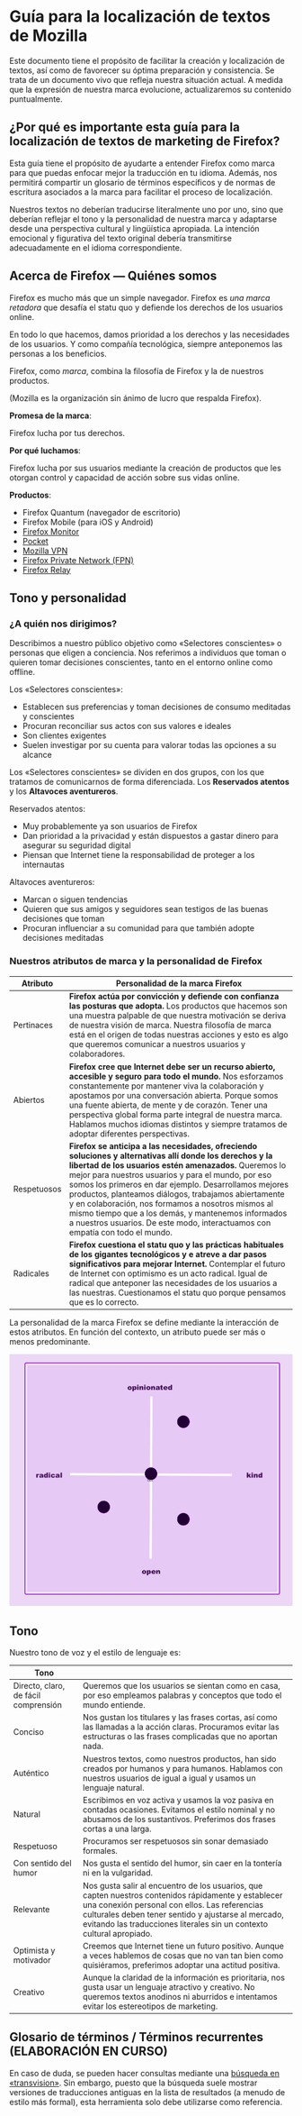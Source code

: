 # Guía para la localización de textos de Mozilla

Este documento tiene el propósito de facilitar la creación y localización de textos, así como de favorecer su óptima preparación y consistencia. Se trata de un documento vivo que refleja nuestra situación actual. A medida que la expresión de nuestra marca evolucione, actualizaremos su contenido puntualmente.

## ¿Por qué es importante esta guía para la localización de textos de marketing de Firefox?

Esta guía tiene el propósito de ayudarte a entender Firefox como marca para que puedas enfocar mejor la traducción en tu idioma. Además, nos permitirá compartir un glosario de términos específicos y de normas de escritura asociados a la marca para facilitar el proceso de localización.

Nuestros textos no deberían traducirse literalmente uno por uno, sino que deberían reflejar el tono y la personalidad de nuestra marca y adaptarse desde una perspectiva cultural y lingüística apropiada. La intención emocional y figurativa del texto original debería transmitirse adecuadamente en el idioma correspondiente.

## Acerca de Firefox — Quiénes somos

Firefox es mucho más que un simple navegador. Firefox es *una marca retadora* que desafía el statu quo y defiende los derechos de los usuarios online.

En todo lo que hacemos, damos prioridad a los derechos y las necesidades de los usuarios. Y como compañía tecnológica, siempre anteponemos las personas a los beneficios.

Firefox, como *marca*, combina la filosofía de Firefox y la de nuestros productos.

(Mozilla es la organización sin ánimo de lucro que respalda Firefox).

**Promesa de la marca**:

Firefox lucha por tus derechos.

**Por qué luchamos**:

Firefox lucha por sus usuarios mediante la creación de productos que les otorgan control y capacidad de acción sobre sus vidas online.

**Productos**:

* Firefox Quantum (navegador de escritorio)
* Firefox Mobile (para iOS y Android)
* [Firefox Monitor](https://monitor.firefox.com/)
* [Pocket](https://play.google.com/store/apps/)
* [Mozilla VPN](https://vpn.mozilla.org/)
* [Firefox Private Network (FPN)](https://fpn.firefox.com/)
* [Firefox Relay](https://relay.firefox.com/)

## Tono y personalidad

### ¿A quién nos dirigimos?

Describimos a nuestro público objetivo como «Selectores conscientes» o personas que eligen a conciencia. Nos referimos a individuos que toman o quieren tomar decisiones conscientes, tanto en el entorno online como offline.

Los «Selectores conscientes»:

* Establecen sus preferencias y toman decisiones de consumo meditadas y conscientes
* Procuran reconciliar sus actos con sus valores e ideales
* Son clientes exigentes
* Suelen investigar por su cuenta para valorar todas las opciones a su alcance

Los «Selectores conscientes» se dividen en dos grupos, con los que tratamos de comunicarnos de forma diferenciada. Los **Reservados atentos** y los **Altavoces aventureros**.

Reservados atentos:

* Muy probablemente ya son usuarios de Firefox
* Dan prioridad a la privacidad y están dispuestos a gastar dinero para asegurar su seguridad digital
* Piensan que Internet tiene la responsabilidad de proteger a los internautas

Altavoces aventureros:

* Marcan o siguen tendencias
* Quieren que sus amigos y seguidores sean testigos de las buenas decisiones que toman
* Procuran influenciar a su comunidad para que también adopte decisiones meditadas

### Nuestros atributos de marca y la personalidad de Firefox

| **Atributo** |                                                                                                                                                                                                                                                 **Personalidad de la marca Firefox**                                                                                                                                                                                                                                                  |
|--------------|---------------------------------------------------------------------------------------------------------------------------------------------------------------------------------------------------------------------------------------------------------------------------------------------------------------------------------------------------------------------------------------------------------------------------------------------------------------------------------------------------------------------------------------|
| Pertinaces   | **Firefox actúa por convicción y defiende con confianza las posturas que adopta.** Los productos que hacemos son una muestra palpable de que nuestra motivación se deriva de nuestra visión de marca. Nuestra filosofía de marca está en el origen de todas nuestras acciones y esto es algo que queremos comunicar a nuestros usuarios y colaboradores.                                                                                                                                                                              |
| Abiertos     | **Firefox cree que Internet debe ser un recurso abierto, accesible y seguro para todo el mundo.** Nos esforzamos constantemente por mantener viva la colaboración y apostamos por una conversación abierta. Porque somos una fuente abierta, de mente y de corazón. Tener una perspectiva global forma parte integral de nuestra marca. Hablamos muchos idiomas distintos y siempre tratamos de adoptar diferentes perspectivas.                                                                                                      |
| Respetuosos  | **Firefox se anticipa a las necesidades, ofreciendo soluciones y alternativas allí donde los derechos y la libertad de los usuarios estén amenazados.** Queremos lo mejor para nuestros usuarios y para el mundo, por eso somos los primeros en dar ejemplo. Desarrollamos mejores productos, planteamos diálogos, trabajamos abiertamente y en colaboración, nos formamos a nosotros mismos al mismo tiempo que a los demás, y mantenemos informados a nuestros usuarios. De este modo, interactuamos con empatía con todo el mundo. |
| Radicales    | **Firefox cuestiona el statu quo y las prácticas habituales de los gigantes tecnológicos y e atreve a dar pasos significativos para mejorar Internet.** Contemplar el futuro de Internet con optimismo es un acto radical. Igual de radical que anteponer las necesidades de los usuarios a las nuestras. Cuestionamos el statu quo porque pensamos que es lo correcto.                                                                                                                                                               |

La personalidad de la marca Firefox se define mediante la interacción de estos atributos. En función del contexto, un atributo puede ser más o menos predominante.

![Matriz de personalidad de Firefox](../images/firefox_marketing/firefox_personality_en.png)

## Tono

Nuestro tono de voz y el estilo de lenguaje es:

|                 Tono                 |                                                                                                                                                                                                                                                                                       |
|--------------------------------------|---------------------------------------------------------------------------------------------------------------------------------------------------------------------------------------------------------------------------------------------------------------------------------------|
| Directo, claro, de fácil comprensión | Queremos que los usuarios se sientan como en casa, por eso empleamos palabras y conceptos que todo el mundo entiende.                                                                                                                                                                 |
| Conciso                              | Nos gustan los titulares y las frases cortas, así como las llamadas a la acción claras.  Procuramos evitar las estructuras o las frases complicadas que no aportan nada.                                                                                                              |
| Auténtico                            | Nuestros textos, como nuestros productos, han sido creados por humanos y para humanos. Hablamos con nuestros usuarios de igual a igual y usamos un lenguaje natural.                                                                                                                  |
| Natural                              | Escribimos en voz activa y usamos la voz pasiva en contadas ocasiones. Evitamos el estilo nominal y no abusamos de los sustantivos. Preferimos dos frases cortas a una larga.                                                                                                         |
| Respetuoso                           | Procuramos ser respetuosos sin sonar demasiado formales.                                                                                                                                                                                                                              |
| Con sentido del humor                | Nos gusta el sentido del humor, sin caer en la tontería ni en la vulgaridad.                                                                                                                                                                                                          |
| Relevante                            | Nos gusta salir al encuentro de los usuarios, que capten nuestros contenidos rápidamente y establecer una conexión personal con ellos. Las referencias culturales deben tener sentido y ajustarse al mercado, evitando las traducciones literales sin un contexto cultural apropiado. |
| Optimista y motivador                | Creemos que Internet tiene un futuro positivo. Aunque a veces hablemos de cosas que no van tan bien como quisiéramos, preferimos adoptar una actitud positiva.                                                                                                                        |
| Creativo                             | Aunque la claridad de la información es prioritaria, nos gusta usar un lenguaje atractivo y creativo. No queremos textos anodinos ni aburridos e intentamos evitar los estereotipos de marketing.                                                                                     |

## Glosario de términos / Términos recurrentes (ELABORACIÓN EN CURSO)

En caso de duda, se pueden hacer consultas mediante una [búsqueda en «transvision»](https://transvision.mozfr.org/). Sin embargo, puesto que la búsqueda suele mostrar versiones de traducciones antiguas en la lista de resultados (a menudo de estilo más formal), esta herramienta solo debe utilizarse como referencia.
